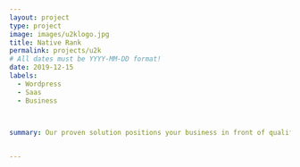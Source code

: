 ```yaml
---
layout: project
type: project
image: images/u2klogo.jpg
title: Native Rank
permalink: projects/u2k
# All dates must be YYYY-MM-DD format!
date: 2019-12-15
labels:
  - Wordpress
  - Saas
  - Business
 


summary: Our proven solution positions your business in front of qualified customers searching for your products and services, delivering increased customer engagement and acquisition to dominate your market.coupons and polls. Phojis can be embedded in existing apps, push notifications, emails, and more.


---
```

